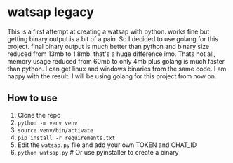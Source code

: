 # watsap legacy

This is a first attempt at creating a watsap with python. works fine but getting binary output is a bit of a pain. So I decided to use golang for this project. final binary output is much better than python and binary size reduced from 13mb to 1.8mb. that's a huge difference imo. Thats not all, memory usage reduced from 60mb to only 4mb plus golang is much faster than python. I can get linux and windows binaries from the same code. I am happy with the result. I will be using golang for this project from now on.

## How to use
1. Clone the repo
2. `python -m venv venv`
3. `source venv/bin/activate`
4. `pip install -r requirements.txt`
5. Edit the `watsap.py` file and add your own TOKEN and CHAT_ID
6. `python watsap.py` # Or use pyinstaller to create a binary